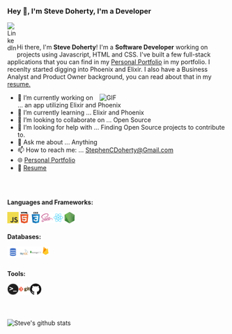 ### Hey 👋, I'm Steve Doherty, I'm a Developer

<a href="https://www.linkedin.com/in/stephencdoherty/">
  <img align="left" alt="LinkedIn" width="22px" src="https://i.stack.imgur.com/gVE0j.png" />
</a>

<br />
<br />

Hi there, I'm **Steve Doherty**! I'm a **Software Developer** working on projects using Javascript, HTML and CSS. I've built a few full-stack applications that you can find in my [Personal Portfolio](https://www.stephencdoherty.com/) in my portfolio. I recenlty started digging into Phoenix and Elixir. I also have a Business Analyst and Product Owner background, you can read about that in my [resume.](https://gist.github.com/SCD346/3ba1c95f6081bf4de464340bd360729b)

  <img align="right" alt="GIF" height="46%" width="58%" src="https://miro.medium.com/max/700/0*C-cPP9D2MIyeexAT.gif" />

- 🔭 I’m currently working on ... an app utilizing Elixir and Phoenix
- 🌱 I’m currently learning ... Elixir and Phoenix
- 👯 I’m looking to collaborate on ... Open Source
- 🤔 I’m looking for help with ... Finding Open Source projects to contribute to.
- 💬 Ask me about ... Anything
- 📫 How to reach me: ... StephenCDoherty@Gmail.com
- 🌐 [Personal Portfolio](https://www.stephencdoherty.com/)
- 📑 [Resume](https://gist.github.com/SCD346/3ba1c95f6081bf4de464340bd360729b)

<br>
<br>

**Languages and Frameworks:**

<img align="left" alt="JavaScript" width="26px" src="https://raw.githubusercontent.com/github/explore/80688e429a7d4ef2fca1e82350fe8e3517d3494d/topics/javascript/javascript.png" />
<img align="left" alt="HTML5" width="26px" src="https://raw.githubusercontent.com/github/explore/80688e429a7d4ef2fca1e82350fe8e3517d3494d/topics/html/html.png" />
<img align="left" alt="CSS3" width="26px" src="https://raw.githubusercontent.com/github/explore/80688e429a7d4ef2fca1e82350fe8e3517d3494d/topics/css/css.png" />
<img align="left" alt="Sass" width="26px" src="https://raw.githubusercontent.com/github/explore/80688e429a7d4ef2fca1e82350fe8e3517d3494d/topics/sass/sass.png" />
<img align="left" alt="React" width="26px" src="https://raw.githubusercontent.com/github/explore/80688e429a7d4ef2fca1e82350fe8e3517d3494d/topics/react/react.png" />
<img align="left" alt="Node.js" width="26px" src="https://raw.githubusercontent.com/github/explore/80688e429a7d4ef2fca1e82350fe8e3517d3494d/topics/nodejs/nodejs.png" />
<br>
<br>
<!-- <img align="left" alt="Visual Studio Code" width="26px" src="https://raw.githubusercontent.com/github/explore/80688e429a7d4ef2fca1e82350fe8e3517d3494d/topics/visual-studio-code/visual-studio-code.png" /> -->
<!-- <img align="left" alt="Gatsby" width="26px" src="https://raw.githubusercontent.com/github/explore/e94815998e4e0713912fed477a1f346ec04c3da2/topics/gatsby/gatsby.png" />
<img align="left" alt="GraphQL" width="26px" src="https://raw.githubusercontent.com/github/explore/80688e429a7d4ef2fca1e82350fe8e3517d3494d/topics/graphql/graphql.png" /> -->

**Databases:**

<img align="left" alt="SQL" width="26px" src="https://raw.githubusercontent.com/github/explore/80688e429a7d4ef2fca1e82350fe8e3517d3494d/topics/sql/sql.png" />
<img align="left" alt="MySQL" width="26px" src="https://raw.githubusercontent.com/github/explore/80688e429a7d4ef2fca1e82350fe8e3517d3494d/topics/mysql/mysql.png" />
<img align="left" alt="MongoDB" width="26px" src="https://raw.githubusercontent.com/github/explore/80688e429a7d4ef2fca1e82350fe8e3517d3494d/topics/mongodb/mongodb.png" />
<code><img height="20" src="https://raw.githubusercontent.com/github/explore/80688e429a7d4ef2fca1e82350fe8e3517d3494d/topics/firebase/firebase.png"></code>
<br />
<br />

**Tools:**

<img align="left" alt="Terminal" width="26px" src="https://raw.githubusercontent.com/github/explore/80688e429a7d4ef2fca1e82350fe8e3517d3494d/topics/terminal/terminal.png" />
<img align="left" alt="Git" width="26px" src="https://raw.githubusercontent.com/github/explore/80688e429a7d4ef2fca1e82350fe8e3517d3494d/topics/git/git.png" />
<img align="left" alt="GitHub" width="26px" src="https://raw.githubusercontent.com/github/explore/78df643247d429f6cc873026c0622819ad797942/topics/github/github.png" />
<br />
<br /><br />
<br />

![Steve's github stats](https://github-readme-stats.vercel.app/api?username=SCD346&show_icons=true&hide_border=true)


